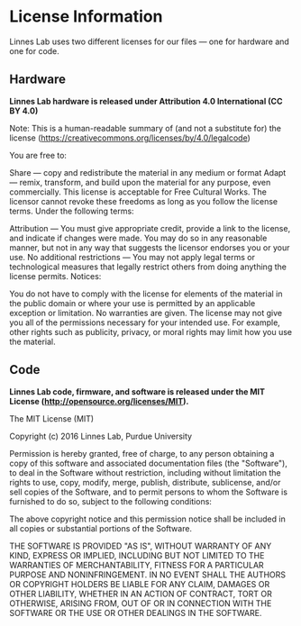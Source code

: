 # License Information

Linnes Lab uses two different licenses for our files — one for hardware and one for code.

## Hardware

**Linnes Lab hardware is released under Attribution 4.0 International (CC BY 4.0)**

Note: This is a human-readable summary of (and not a substitute for) the license (https://creativecommons.org/licenses/by/4.0/legalcode)

You are free to:

Share — copy and redistribute the material in any medium or format
Adapt — remix, transform, and build upon the material
for any purpose, even commercially.
 This license is acceptable for Free Cultural Works.
The licensor cannot revoke these freedoms as long as you follow the license terms.
Under the following terms:

Attribution — You must give appropriate credit, provide a link to the license, and indicate if changes were made. You may do so in any reasonable manner, but not in any way that suggests the licensor endorses you or your use.
No additional restrictions — You may not apply legal terms or technological measures that legally restrict others from doing anything the license permits.
Notices:

You do not have to comply with the license for elements of the material in the public domain or where your use is permitted by an applicable exception or limitation.
No warranties are given. The license may not give you all of the permissions necessary for your intended use. For example, other rights such as publicity, privacy, or moral rights may limit how you use the material.


## Code

**Linnes Lab code, firmware, and software is released under the MIT License (http://opensource.org/licenses/MIT).**

The MIT License (MIT)

Copyright (c) 2016 Linnes Lab, Purdue University

Permission is hereby granted, free of charge, to any person obtaining a copy
of this software and associated documentation files (the "Software"), to deal
in the Software without restriction, including without limitation the rights
to use, copy, modify, merge, publish, distribute, sublicense, and/or sell
copies of the Software, and to permit persons to whom the Software is
furnished to do so, subject to the following conditions:

The above copyright notice and this permission notice shall be included in all
copies or substantial portions of the Software.

THE SOFTWARE IS PROVIDED "AS IS", WITHOUT WARRANTY OF ANY KIND, EXPRESS OR
IMPLIED, INCLUDING BUT NOT LIMITED TO THE WARRANTIES OF MERCHANTABILITY,
FITNESS FOR A PARTICULAR PURPOSE AND NONINFRINGEMENT. IN NO EVENT SHALL THE
AUTHORS OR COPYRIGHT HOLDERS BE LIABLE FOR ANY CLAIM, DAMAGES OR OTHER
LIABILITY, WHETHER IN AN ACTION OF CONTRACT, TORT OR OTHERWISE, ARISING FROM,
OUT OF OR IN CONNECTION WITH THE SOFTWARE OR THE USE OR OTHER DEALINGS IN THE
SOFTWARE.
